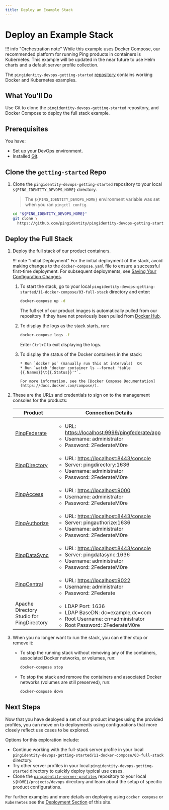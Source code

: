 ```yaml
---
title: Deploy an Example Stack
---
```

# Deploy an Example Stack


!!! info "Orchestration note"
    While this example uses Docker Compose, our recommended platform for running Ping products in containers is Kubernetes. This example will be updated in the near future to use Helm charts and a default server profile collection.


The `pingidentity-devops-getting-started` [repository](https://github.com/pingidentity/pingidentity-devops-getting-started) contains working Docker and Kubernetes examples.

## What You'll Do

Use Git to clone the `pingidentity-devops-getting-started` repository, and Docker Compose to deploy the full stack example.

## Prerequisites

You have:

* Set up your DevOps environment.
* Installed [Git](https://git-scm.com/downloads).

## Clone the `getting-started` Repo

1. Clone the `pingidentity-devops-getting-started` repository to your local `${PING_IDENTITY_DEVOPS_HOME}` directory.

    > The `${PING_IDENTITY_DEVOPS_HOME}` environment variable was set when you ran `pingctl config`.

    ```sh
    cd "${PING_IDENTITY_DEVOPS_HOME}"
    git clone \
      https://github.com/pingidentity/pingidentity-devops-getting-started.git
    ```

## Deploy the Full Stack

1. Deploy the full stack of our product containers.

    !!! note "Initial Deployment"
        For the initial deployment of the stack, avoid making changes to the `docker-compose.yaml` file to ensure a successful first-time deployment. For subsequent deployments, see [Saving Your Configuration Changes](../how-to/saveConfigs.md).

    1. To start the stack, go to your local `pingidentity-devops-getting-started/11-docker-compose/03-full-stack` directory and enter:

        ```sh
        docker-compose up -d
        ```

        The full set of our product images is automatically pulled from our repository if they have not previously been pulled from [Docker Hub](https://hub.docker.com/u/pingidentity/).

    1. To display the logs as the stack starts, run:

        ```sh
        docker-compose logs -f
        ```

        Enter `Ctrl+C` to exit displaying the logs.

    1. To display the status of the Docker containers in the stack:

           * Run `docker ps` (manually run this at intervals)  OR
           * Run `watch "docker container ls --format 'table {{.Names}}\t{{.Status}}'"`.

           For more information, see the [Docker Compose Documentation](https://docs.docker.com/compose/).

1. These are the URLs and credentials to sign on to the management consoles for the products:

    | Product | Connection Details |
    | --- | --- |
    | [PingFederate](https://localhost:9999/pingfederate/app) | <ul> <li>URL: [https://localhost:9999/pingfederate/app](https://localhost:9999/pingfederate/app)</li><li>Username: administrator</li><li>Password: 2FederateM0re</li></ul> |
    | [PingDirectory](https://localhost:8443/console) | <ul><li>URL: [https://localhost:8443/console](https://localhost:8443/console)</li><li>Server: pingdirectory:1636</li><li>Username: administrator</li><li>Password: 2FederateM0re</li></ul> |
    | [PingAccess](https://localhost:9000) | <ul><li>URL: [https://localhost:9000](https://localhost:9000)</li><li>Username: administrator</li><li>Password: 2FederateM0re</li></ul> |
    | [PingAuthorize](https://localhost:8443/console) | <ul><li>URL: [https://localhost:8443/console](https://localhost:8443/console)</li><li>Server: pingauthorize:1636</li><li>Username: administrator</li><li>Password: 2FederateM0re</li></ul> |
    | [PingDataSync](https://localhost:8443/console) | <ul><li>URL: [https://localhost:8443/console](https://localhost:8443/console)</li><li>Server: pingdatasync:1636</li><li>Username: administrator</li><li>Password: 2FederateM0re</li></ul> |
    | [PingCentral](https://localhost:9022) | <ul><li>URL: [https://localhost:9022](https://localhost:9022)</li><li>Username: administrator</li><li>Password: 2Federate</li></ul> |
    | Apache Directory Studio for PingDirectory |<ul> <li>LDAP Port: 1636</li><li>LDAP BaseDN: dc=example,dc=com</li><li>Root Username: cn=administrator</li><li>Root Password: 2FederateM0re</li></ul> |

1. When you no longer want to run the stack, you can either stop or remove it:

    * To stop the running stack without removing any of the containers, associated Docker networks, or volumes, run:

        ```sh
        docker-compose stop
        ```

    * To stop the stack and remove the containers and associated Docker networks (volumes are still preserved), run:

        ```sh
        docker-compose down
        ```
## Next Steps

Now that you have deployed a set of our product images using the provided profiles, you can move on to deployments using configurations that more closely reflect use cases to be explored.

Options for this exploration include:

* Continue working with the full-stack server profile in your local `pingidentity-devops-getting-started/11-docker-compose/03-full-stack` directory.
* Try other server profiles in your local `pingidentity-devops-getting-started` directory to quickly deploy typical use cases.
* Clone the [`pingidentity-server-profiles`](https://github.com/pingidentity/pingidentity-server-profiles) repository to your local `${HOME}/projects/devops` directory and learn about the setup of specific product configurations.

For further examples and more details on deploying using `docker compose` or `Kubernetes` see the [Deployment Section](../deployment/introduction.md) of this site.
